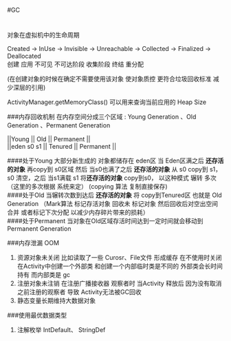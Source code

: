 #GC

#
对象在虚拟机中的生命周期

Created -> InUse -> Invisible -> Unreachable -> Collected -> Finalized -> Deallocated  
 创建       应用      不可见      不可达阶段        收集阶段      终结         重分配  

(在创建对象的时候在确定不需要使用该对象 使对象质控 更符合垃圾回收标准 减少深层的引用)

ActivityManager.getMemoryClass() 可以用来查询当前应用的 Heap Size

###内存回收机制
在内存空间分成三个区域 : Young Generation 、Old Generation 、Permanent Generation

||Young      ||  Old    ||  Permanent  ||  
||eden s0 s1 || Tenured || Permanent   ||

####处于Young
大部分新生成的 对象都储存在 eden区 当 Eden区满之后 **还存活的对象** 再copy到 s0区域 然后 当s0也满了之后 **还存活的对象**
从 s0 copy到 s1，s0 清空，之后 当s1满载 s1 将**还存活的对象** copy到s0， 以这种模式 辗转 多次 （这里的多次根据
系统来定）  (copying 算法  复制直接保存)  
####处于Old
当辗转次数到达后 **还存活的对象** 将 copy到Tenured区 也就是 Old Generation （Mark算法  标记存活对象 回收未
标记对象 然后回收后对空出空间合并 或者标记下次分配  以减少内存碎片带来的损耗）  
####处于Permanent
 当对象在Old区域存活时间达到一定时间就会移动到Permanent Generation

###内存泄漏 OOM

1. 资源对象未关闭 
比如读取了一些 Curosr、File文件 形成缓存 在不使用时关闭   
 在Activity中创建一个外部类 和创建一个内部临时类是不同的 外部类会长时间持有 而内部类是 gc
2. 注册对象未注销
 在注册广播接收器 观察者时 当Activity 释放后 因为没有取消之前注册的观察者 导致 Activity无法被GC回收
3. 静态变量长期维持大数据对象


###使用最优数据类型 

1. 注解枚举
IntDefault、 StringDef

